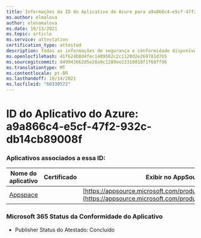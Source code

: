 ```yaml
---
title: Informações da ID do Aplicativo do Azure para a9a866c4-e5cf-47f2-932c-db14cb89008f
ms.author: elmalova
author: elenamalova
ms.date: 10/13/2021
ms.topic: article
ms.service: attestation
certification_type: attested
description: Todas as informações de segurança e conformidade disponíveis para a9a866c4-e5cf-47f2-932c-db14cb89008f.
ms.openlocfilehash: 41f624b8d4fec1489582c2c1120d2e269781d7b5
ms.sourcegitcommit: d49943662d5e28a9c1289ee23318818f1f68ff96
ms.translationtype: MT
ms.contentlocale: pt-BR
ms.lasthandoff: 10/14/2021
ms.locfileid: "60339572"
---
```

# <a name="azure-app-id-a9a866c4-e5cf-47f2-932c-db14cb89008f"></a>ID do Aplicativo do Azure: a9a866c4-e5cf-47f2-932c-db14cb89008f


### <a name="apps-associated-with-this-id"></a>Aplicativos associados a essa ID:
| **Nome do aplicativo** | **Certificado** | **Exibir no AppSource** |
|--------------|---------------|-----------------------|
| [Appspace](https://docs.microsoft.com/microsoft-365-app-certification/forward/WA200001738) |  | [https://appsource.microsoft.com/product/office/WA200001738](https://appsource.microsoft.com/product/office/WA200001738) |

### <a name="microsoft-365-app-compliance-status"></a>Microsoft 365 Status da Conformidade do Aplicativo
- Publisher Status do Atestado: Concluído
